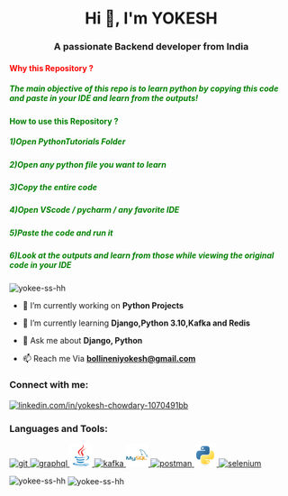 <h1 align="center">Hi 👋, I'm YOKESH</h1>
<h3 align="center">A passionate Backend developer from India</h3>
<h4 style="color:red;"> Why this Repository ?</h4>
<h5 style="color:green;"> The main objective of this repo is to learn python by copying this code and paste in your IDE and learn from the outputs!</h5>
<h4 style="color:green;">How to use this Repository ?</h4>
<h5 style="color:green;">1)Open PythonTutorials Folder</h5>
<h5 style="color:green;">2)Open any python file you want to learn</h5>
<h5 style="color:green;">3)Copy the entire code </h5>
<h5 style="color:green;">4)Open VScode / pycharm / any favorite IDE</h5>
<h5 style="color:green;">5)Paste the code and run it</h5>
<h5 style="color:green;">6)Look at the outputs and learn from those while viewing the original code in your IDE</h5>
<p align="left"> <img src="https://komarev.com/ghpvc/?username=yokee-ss-hh&label=Profile%20views&color=0e75b6&style=flat" alt="yokee-ss-hh" /> </p>

- 🔭 I’m currently working on **Python Projects**

- 🌱 I’m currently learning **Django,Python 3.10,Kafka and Redis**

- 💬 Ask me about **Django, Python**

- 📫 Reach me Via **bollineniyokesh@gmail.com**

<h3 align="left">Connect with me:</h3>
<p align="left">
<a href="https://www.linkedin.com/in/yokesh-chowdary-1070491bb/" target="blank"><img align="center" src="https://raw.githubusercontent.com/rahuldkjain/github-profile-readme-generator/master/src/images/icons/Social/linked-in-alt.svg" alt="linkedin.com/in/yokesh-chowdary-1070491bb" height="30" width="40" /></a>
</p>

<h3 align="left">Languages and Tools:</h3>
<p align="left"> <a href="https://git-scm.com/" target="_blank" rel="noreferrer"> <img src="https://www.vectorlogo.zone/logos/git-scm/git-scm-icon.svg" alt="git" width="40" height="40"/> </a> <a href="https://graphql.org" target="_blank" rel="noreferrer"> <img src="https://www.vectorlogo.zone/logos/graphql/graphql-icon.svg" alt="graphql" width="40" height="40"/> </a> <a href="https://www.java.com" target="_blank" rel="noreferrer"> <img src="https://raw.githubusercontent.com/devicons/devicon/master/icons/java/java-original.svg" alt="java" width="40" height="40"/> </a> <a href="https://kafka.apache.org/" target="_blank" rel="noreferrer"> <img src="https://www.vectorlogo.zone/logos/apache_kafka/apache_kafka-icon.svg" alt="kafka" width="40" height="40"/> </a> <a href="https://www.mysql.com/" target="_blank" rel="noreferrer"> <img src="https://raw.githubusercontent.com/devicons/devicon/master/icons/mysql/mysql-original-wordmark.svg" alt="mysql" width="40" height="40"/> </a> <a href="https://postman.com" target="_blank" rel="noreferrer"> <img src="https://www.vectorlogo.zone/logos/getpostman/getpostman-icon.svg" alt="postman" width="40" height="40"/> </a> <a href="https://www.python.org" target="_blank" rel="noreferrer"> <img src="https://raw.githubusercontent.com/devicons/devicon/master/icons/python/python-original.svg" alt="python" width="40" height="40"/> </a> <a href="https://www.selenium.dev" target="_blank" rel="noreferrer"> <img src="https://raw.githubusercontent.com/detain/svg-logos/780f25886640cef088af994181646db2f6b1a3f8/svg/selenium-logo.svg" alt="selenium" width="40" height="40"/> </a> </p>

<p><img align="left" src="https://github-readme-stats.vercel.app/api/top-langs?username=yokee-ss-hh&show_icons=true&locale=en&layout=compact" alt="yokee-ss-hh" /></p>

<p>&nbsp;<img align="center" src="https://github-readme-stats.vercel.app/api?username=yokee-ss-hh&show_icons=true&locale=en" alt="yokee-ss-hh" /></p>


